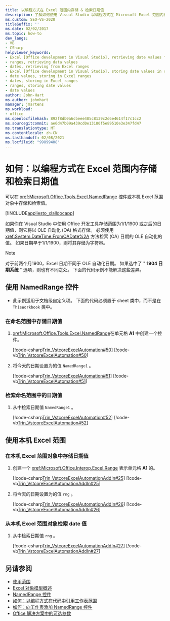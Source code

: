 ```yaml
---
title: 以编程方式在 Excel 范围内存储 & 检索日期值
description: 了解如何使用 Visual Studio 以编程方式在 Microsoft Excel 范围内存储和检索日期值。
ms.custom: SEO-VS-2020
titleSuffix: ''
ms.date: 02/02/2017
ms.topic: how-to
dev_langs:
- VB
- CSharp
helpviewer_keywords:
- Excel [Office development in Visual Studio], retrieving date values from ranges
- ranges, retrieving data values
- dates, retrieving from Excel ranges
- Excel [Office development in Visual Studio], storing date values in ranges
- date values, storing in Excel ranges
- dates, storing in Excel ranges
- ranges, storing date values
- date values
author: John-Hart
ms.author: johnhart
manager: jmartens
ms.workload:
- office
ms.openlocfilehash: 892f8db0a6cbeee485c8139c2d6e4614f17c1cc2
ms.sourcegitcommit: ae6d47b09a439cd0e13180f5e89510e3e347fd47
ms.translationtype: MT
ms.contentlocale: zh-CN
ms.lasthandoff: 02/08/2021
ms.locfileid: "99899408"
---
```

# <a name="how-to-programmatically-store-and-retrieve-date-values-in-excel-ranges"></a>如何：以编程方式在 Excel 范围内存储和检索日期值
  可以在 <xref:Microsoft.Office.Tools.Excel.NamedRange> 控件或本机 Excel 范围对象中存储和检索值。

 [!INCLUDE[appliesto_xlalldocapp](../vsto/includes/appliesto-xlalldocapp-md.md)]

 如果你在 Visual Studio 中使用 Office 开发工具存储范围为1/1/1900 或之后的日期值，则它将以 OLE 自动化 (OA) 格式存储。 必须使用 <xref:System.DateTime.FromOADate%2A> 方法检索 (OA) 日期的 OLE 自动化的值。 如果日期早于1/1/1900，则将其存储为字符串。

> [!NOTE]
> 对于前两个月1900，Excel 日期不同于 OLE 自动化日期。 如果选中了 " **1904 日期系统** " 选项，则也有不同之处。 下面的代码示例不能解决这些差异。

## <a name="use-a-namedrange-control"></a>使用 NamedRange 控件

- 此示例适用于文档级自定义项。 下面的代码必须置于 sheet 类中，而不是在 `ThisWorkbook` 类中。

### <a name="to-store-a-date-value-in-a-named-range"></a>在命名范围中存储日期值

1. <xref:Microsoft.Office.Tools.Excel.NamedRange>在单元格 **A1** 中创建一个控件。

     [!code-csharp[Trin_VstcoreExcelAutomation#50](../vsto/codesnippet/CSharp/Trin_VstcoreExcelAutomationCS/Sheet1.cs#50)]
     [!code-vb[Trin_VstcoreExcelAutomation#50](../vsto/codesnippet/VisualBasic/Trin_VstcoreExcelAutomation/Sheet1.vb#50)]

2. 将今天的日期设置为的值 `NamedRange1` 。

     [!code-csharp[Trin_VstcoreExcelAutomation#51](../vsto/codesnippet/CSharp/Trin_VstcoreExcelAutomationCS/Sheet1.cs#51)]
     [!code-vb[Trin_VstcoreExcelAutomation#51](../vsto/codesnippet/VisualBasic/Trin_VstcoreExcelAutomation/Sheet1.vb#51)]

### <a name="to-retrieve-a-date-value-from-a-named-range"></a>检索命名范围中的日期值

1. 从中检索日期值 `NamedRange1` 。

     [!code-csharp[Trin_VstcoreExcelAutomation#52](../vsto/codesnippet/CSharp/Trin_VstcoreExcelAutomationCS/Sheet1.cs#52)]
     [!code-vb[Trin_VstcoreExcelAutomation#52](../vsto/codesnippet/VisualBasic/Trin_VstcoreExcelAutomation/Sheet1.vb#52)]

## <a name="use-native-excel-ranges"></a>使用本机 Excel 范围

### <a name="to-store-a-date-value-in-a-native-excel-range-object"></a>在本机 Excel 范围对象中存储日期值

1. 创建一个 <xref:Microsoft.Office.Interop.Excel.Range> 表示单元格 **A1** 的。

     [!code-csharp[Trin_VstcoreExcelAutomationAddIn#25](../vsto/codesnippet/CSharp/trin_vstcoreexcelautomationaddin/ThisAddIn.cs#25)]
     [!code-vb[Trin_VstcoreExcelAutomationAddIn#25](../vsto/codesnippet/VisualBasic/trin_vstcoreexcelautomationaddin/ThisAddIn.vb#25)]

2. 将今天的日期设置为的值 `rng` 。

     [!code-csharp[Trin_VstcoreExcelAutomationAddIn#26](../vsto/codesnippet/CSharp/trin_vstcoreexcelautomationaddin/ThisAddIn.cs#26)]
     [!code-vb[Trin_VstcoreExcelAutomationAddIn#26](../vsto/codesnippet/VisualBasic/trin_vstcoreexcelautomationaddin/ThisAddIn.vb#26)]

### <a name="to-retrieve-a-date-value-from-a-native-excel-range-object"></a>从本机 Excel 范围对象检索 date 值

1. 从中检索日期值 `rng` 。

     [!code-csharp[Trin_VstcoreExcelAutomationAddIn#27](../vsto/codesnippet/CSharp/trin_vstcoreexcelautomationaddin/ThisAddIn.cs#27)]
     [!code-vb[Trin_VstcoreExcelAutomationAddIn#27](../vsto/codesnippet/VisualBasic/trin_vstcoreexcelautomationaddin/ThisAddIn.vb#27)]

## <a name="see-also"></a>另请参阅
- [使用范围](../vsto/working-with-ranges.md)
- [Excel 对象模型概述](../vsto/excel-object-model-overview.md)
- [NamedRange 控件](../vsto/namedrange-control.md)
- [如何：以编程方式在代码中引用工作表范围](../vsto/how-to-programmatically-refer-to-worksheet-ranges-in-code.md)
- [如何：向工作表添加 NamedRange 控件](../vsto/how-to-add-namedrange-controls-to-worksheets.md)
- [Office 解决方案中的可选参数](../vsto/optional-parameters-in-office-solutions.md)
